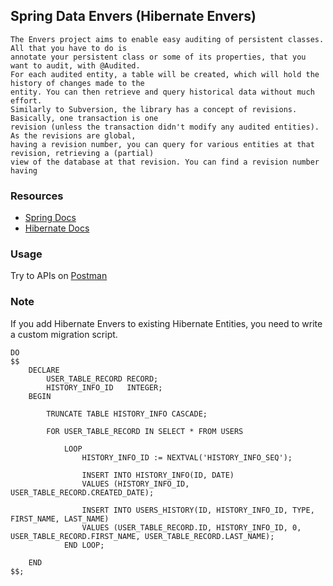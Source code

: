 ## Spring Data Envers (Hibernate Envers)

```  
The Envers project aims to enable easy auditing of persistent classes. All that you have to do is
annotate your persistent class or some of its properties, that you want to audit, with @Audited.
For each audited entity, a table will be created, which will hold the history of changes made to the
entity. You can then retrieve and query historical data without much effort.
Similarly to Subversion, the library has a concept of revisions. Basically, one transaction is one
revision (unless the transaction didn't modify any audited entities). As the revisions are global,
having a revision number, you can query for various entities at that revision, retrieving a (partial)
view of the database at that revision. You can find a revision number having
```

### Resources
- [Spring Docs](https://docs.spring.io/spring-data/envers/docs/current/reference/html/#reference)
- [Hibernate Docs](http://devdoc.net/javaweb/hibernate/Hibernate-5.1.0/userGuide/en-US/html/ch19.html)


### Usage

Try to APIs on [Postman](https://documenter.getpostman.com/view/2522238/UVeGq5xZ )


### Note
If you add Hibernate Envers to existing Hibernate Entities, you need to write a custom migration script.
```  
DO
$$
    DECLARE
        USER_TABLE_RECORD RECORD;
        HISTORY_INFO_ID   INTEGER;
    BEGIN

        TRUNCATE TABLE HISTORY_INFO CASCADE;

        FOR USER_TABLE_RECORD IN SELECT * FROM USERS

            LOOP
                HISTORY_INFO_ID := NEXTVAL('HISTORY_INFO_SEQ');

                INSERT INTO HISTORY_INFO(ID, DATE)
                VALUES (HISTORY_INFO_ID, USER_TABLE_RECORD.CREATED_DATE);

                INSERT INTO USERS_HISTORY(ID, HISTORY_INFO_ID, TYPE, FIRST_NAME, LAST_NAME)
                VALUES (USER_TABLE_RECORD.ID, HISTORY_INFO_ID, 0, USER_TABLE_RECORD.FIRST_NAME, USER_TABLE_RECORD.LAST_NAME);
            END LOOP;

    END
$$;
```